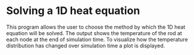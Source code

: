 # Solving a 1D heat equation 
This program allows the user to choose the method by which the 1D heat equation will be solved.
The output shows the temperature of the rod at each node at the end of simulation time.
To visualize how the temperature distribution has changed over simulation time a plot is displayed.
